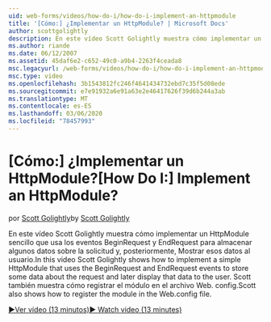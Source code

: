 ```yaml
---
uid: web-forms/videos/how-do-i/how-do-i-implement-an-httpmodule
title: '[Cómo:] ¿Implementar un HttpModule? | Microsoft Docs'
author: scottgolightly
description: En este vídeo Scott Golightly muestra cómo implementar un HttpModule sencillo que usa los eventos BeginRequest y EndRequest para almacenar algunos datos sobre solicitud...
ms.author: riande
ms.date: 06/12/2007
ms.assetid: 45daf6e2-c652-49c0-a9b4-2263f4ceada8
msc.legacyurl: /web-forms/videos/how-do-i/how-do-i-implement-an-httpmodule
msc.type: video
ms.openlocfilehash: 3b1543812fc246f4641434732ebd7c35f5d08ede
ms.sourcegitcommit: e7e91932a6e91a63e2e46417626f39d6b244a3ab
ms.translationtype: MT
ms.contentlocale: es-ES
ms.lasthandoff: 03/06/2020
ms.locfileid: "78457993"
---
```

# <a name="how-do-i-implement-an-httpmodule"></a><span data-ttu-id="9baf2-104">[Cómo:] ¿Implementar un HttpModule?</span><span class="sxs-lookup"><span data-stu-id="9baf2-104">[How Do I:] Implement an HttpModule?</span></span>

<span data-ttu-id="9baf2-105">por [Scott Golightly](https://github.com/scottgolightly)</span><span class="sxs-lookup"><span data-stu-id="9baf2-105">by [Scott Golightly](https://github.com/scottgolightly)</span></span>

<span data-ttu-id="9baf2-106">En este vídeo Scott Golightly muestra cómo implementar un HttpModule sencillo que usa los eventos BeginRequest y EndRequest para almacenar algunos datos sobre la solicitud y, posteriormente, Mostrar esos datos al usuario.</span><span class="sxs-lookup"><span data-stu-id="9baf2-106">In this video Scott Golightly shows how to implement a simple HttpModule that uses the BeginRequest and EndRequest events to store some data about the request and later display that data to the user.</span></span> <span data-ttu-id="9baf2-107">Scott también muestra cómo registrar el módulo en el archivo Web. config.</span><span class="sxs-lookup"><span data-stu-id="9baf2-107">Scott also shows how to register the module in the Web.config file.</span></span>

[<span data-ttu-id="9baf2-108">&#9654;Ver vídeo (13 minutos)</span><span class="sxs-lookup"><span data-stu-id="9baf2-108">&#9654; Watch video (13 minutes)</span></span>](https://channel9.msdn.com/Blogs/ASP-NET-Site-Videos/how-do-i-implement-an-httpmodule)
